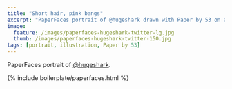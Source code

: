 ```yaml
---
title: "Short hair, pink bangs"
excerpt: "PaperFaces portrait of @hugeshark drawn with Paper by 53 on an iPad."
image: 
  feature: /images/paperfaces-hugeshark-twitter-lg.jpg
  thumb: /images/paperfaces-hugeshark-twitter-150.jpg
tags: [portrait, illustration, Paper by 53]
---
```


PaperFaces portrait of [@hugeshark](http://twitter.com/hugeshark).

{% include boilerplate/paperfaces.html %}